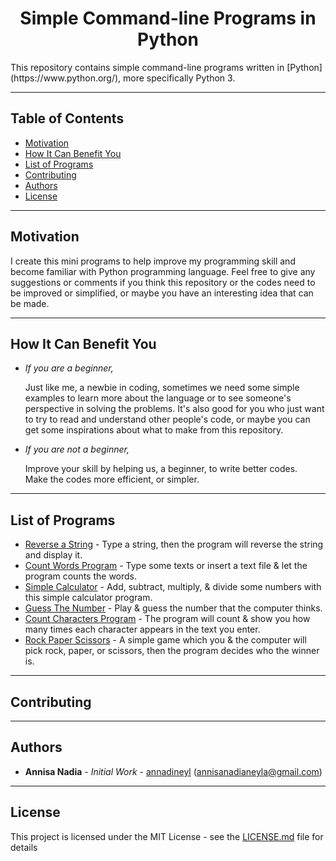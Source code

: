 
<h1 align="center">Simple Command-line Programs in Python</h1>
<p>This repository contains simple command-line programs written in [Python](https://www.python.org/), more specifically Python 3.</p>
     
---

## Table of Contents
* [Motivation](#motivation)
* [How It Can Benefit You](#how-it-can-benefit-you)
* [List of Programs](#list-of-programs)
* [Contributing](#contributing)
* [Authors](#authors)
* [License](#license)

---

## Motivation
I create this mini programs to help improve my programming skill and become familiar with Python programming language.
Feel free to give any suggestions or comments if you think this repository or the codes need to be improved or simplified, or maybe you have an interesting idea that can be made.

---

## How It Can Benefit You
* *If you are a beginner,*

     Just like me, a newbie in coding, sometimes we need some simple examples 
     to learn more about the language or to see someone's perspective in solving the problems.
     It's also good for you who just want to try to read and understand other people's code,
     or maybe you can get some inspirations about what to make from this repository.

* *If you are not a beginner,*

     Improve your skill by helping us, a beginner, to write better codes.      
     Make the codes more efficient, or simpler.

---

## List of Programs
* [Reverse a String](https://github.com/annadineyl/simple-command-line-programs-in-python/blob/master/mini_programs/reverse_string.py) - 
Type a string, then the program will reverse the string and display it.
* [Count Words Program](https://github.com/annadineyl/simple-command-line-programs-in-python/blob/master/mini_programs/word_counter.py) - Type some texts or insert a text file & let the program counts the words.
* [Simple Calculator](https://github.com/annadineyl/simple-command-line-programs-in-python/blob/master/mini_programs/simple_calculator.py) - Add, subtract, multiply, & divide some numbers with this simple calculator program.
* [Guess The Number](https://github.com/annadineyl/simple-command-line-programs-in-python/blob/master/mini_programs/guess_number.py) - Play & guess the number that the computer thinks.
* [Count Characters Program](https://github.com/annadineyl/simple-command-line-programs-in-python/blob/master/mini_programs/char_counter.py) - The program will count & show you how many times each character appears in the text you enter.
* [Rock Paper Scissors](https://github.com/annadineyl/simple-command-line-programs-in-python/blob/master/mini_programs/rock_paper_scissors.py) - A simple game which you & the computer will pick rock, paper, or scissors, then the program decides who the winner is.

---

## Contributing

---

## Authors
* **Annisa Nadia** - *Initial Work* - [annadineyl](https://github.com/annadineyl) (annisanadianeyla@gmail.com)

---

## License
This project is licensed under the MIT License - see the [LICENSE.md](https://github.com/annisanadia/simple-command-line-programs-in-python/blob/master/LICENSE) file for details
